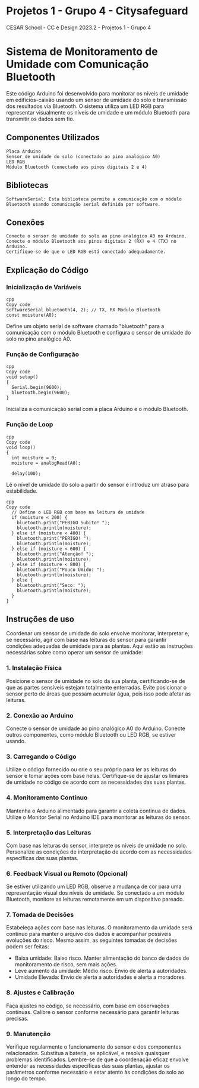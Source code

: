 # Projetos 1 - Grupo 4 - Citysafeguard

CESAR School - CC e Design 2023.2 - Projetos 1 - Grupo 4

# Sistema de Monitoramento de Umidade com Comunicação Bluetooth

Este código Arduino foi desenvolvido para monitorar os níveis de umidade em edifícios-caixão usando um sensor de umidade do solo e transmissão dos resultados via Bluetooth. O sistema utiliza um LED RGB para representar visualmente os níveis de umidade e um módulo Bluetooth para transmitir os dados sem fio.

## Componentes Utilizados

    Placa Arduino
    Sensor de umidade do solo (conectado ao pino analógico A0)
    LED RGB
    Módulo Bluetooth (conectado aos pinos digitais 2 e 4)
  
## Bibliotecas

    SoftwareSerial: Esta biblioteca permite a comunicação com o módulo Bluetooth usando comunicação serial definida por software.

## Conexões

    Conecte o sensor de umidade do solo ao pino analógico A0 no Arduino.
    Conecte o módulo Bluetooth aos pinos digitais 2 (RX) e 4 (TX) no Arduino.
    Certifique-se de que o LED RGB está conectado adequadamente.

## Explicação do Código

### Inicialização de Variáveis

    cpp
    Copy code
    SoftwareSerial bluetooth(4, 2); // TX, RX Módulo Bluetooth
    const moisture(A0);
    
Define um objeto serial de software chamado "bluetooth" para a comunicação com o módulo Bluetooth e configura o sensor de umidade do solo no pino analógico A0.

### Função de Configuração

    cpp
    Copy code
    void setup()
    {
      Serial.begin(9600);
      bluetooth.begin(9600);
    }
    
Inicializa a comunicação serial com a placa Arduino e o módulo Bluetooth.

### Função de Loop

    cpp
    Copy code
    void loop()
    {
      int moisture = 0;
      moisture = analogRead(A0);
      
      delay(100);
      
Lê o nível de umidade do solo a partir do sensor e introduz um atraso para estabilidade.

    cpp
    Copy code
      // Define o LED RGB com base na leitura de umidade
      if (moisture < 200) {
        bluetooth.print("PERIGO Subito! ");
        bluetooth.println(moisture);
      } else if (moisture < 400) {
        bluetooth.print("PERIGO! ");
        bluetooth.println(moisture);
      } else if (moisture < 600) {
        bluetooth.print("Atenção! ");
        bluetooth.println(moisture);
      } else if (moisture < 800) {
        bluetooth.print("Pouco Úmido: ");
        bluetooth.println(moisture);
      } else {
        bluetooth.print("Seco: ");
        bluetooth.println(moisture);
      }
    }
    
## Instruções de uso
Coordenar um sensor de umidade do solo envolve monitorar, interpretar e, se necessário, agir com base nas leituras do sensor para garantir condições adequadas de umidade para as plantas. Aqui estão as instruções necessárias sobre como operar um sensor de umidade:

### 1. Instalação Física
Posicione o sensor de umidade no solo da sua planta, certificando-se de que as partes sensíveis estejam totalmente enterradas.
Evite posicionar o sensor perto de áreas que possam acumular água, pois isso pode afetar as leituras.

### 2. Conexão ao Arduino
Conecte o sensor de umidade ao pino analógico A0 do Arduino.
Conecte outros componentes, como módulo Bluetooth ou LED RGB, se estiver usando.

### 3. Carregando o Código
Utilize o código fornecido ou crie o seu próprio para ler as leituras do sensor e tomar ações com base nelas.
Certifique-se de ajustar os limiares de umidade no código de acordo com as necessidades das suas plantas.

### 4. Monitoramento Contínuo
Mantenha o Arduino alimentado para garantir a coleta contínua de dados.
Utilize o Monitor Serial no Arduino IDE para monitorar as leituras do sensor.

### 5. Interpretação das Leituras
Com base nas leituras do sensor, interprete os níveis de umidade no solo.
Personalize as condições de interpretação de acordo com as necessidades específicas das suas plantas.

### 6. Feedback Visual ou Remoto (Opcional)
Se estiver utilizando um LED RGB, observe a mudança de cor para uma representação visual dos níveis de umidade.
Se conectado a um módulo Bluetooth, monitore as leituras remotamente em um dispositivo pareado.

### 7. Tomada de Decisões
Estabeleça ações com base nas leituras. O monitoramento da umidade será contínuo para manter o arquivo dos dados e acompanhar possíveis evoluções do risco. Mesmo assim, as seguintes tomadas de decisões podem ser feitas: 
- Baixa umidade: Baixo risco. Manter alimentação do banco de dados de monitoramento de risco, sem mais ações. 
- Leve aumento da umidade: Médio risco. Envio de alerta a autoridades.
- Umidade Elevada: Envio de alerta a autoridades e alerta a moradores.

### 8. Ajustes e Calibração
Faça ajustes no código, se necessário, com base em observações contínuas.
Calibre o sensor conforme necessário para garantir leituras precisas.

### 9. Manutenção
Verifique regularmente o funcionamento do sensor e dos componentes relacionados.
Substitua a bateria, se aplicável, e resolva quaisquer problemas identificados.
Lembre-se de que a coordenação eficaz envolve entender as necessidades específicas das suas plantas, ajustar os parâmetros conforme necessário e estar atento às condições do solo ao longo do tempo.

